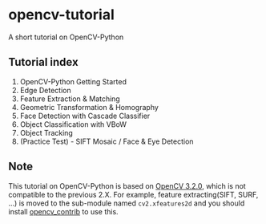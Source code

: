 # opencv-tutorial
A short tutorial on OpenCV-Python

## Tutorial index
1. OpenCV-Python Getting Started
2. Edge Detection
3. Feature Extraction & Matching
4. Geometric Transformation & Homography
5. Face Detection with Cascade Classifier
6. Object Classification with VBoW
7. Object Tracking
8. (Practice Test) - SIFT Mosaic / Face & Eye Detection

## Note
This tutorial on OpenCV-Python is based on [OpenCV 3.2.0](https://github.com/opencv/opencv), which is not compatible to the previous 2.X. For example, feature extracting(SIFT, SURF, ...) is moved to the sub-module named `cv2.xfeatures2d` and you should install [opencv_contrib](https://github.com/opencv/opencv_contrib) to use this. 
